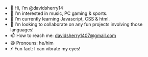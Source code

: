 - 👋 Hi, I’m @davidsherry14
- 👀 I’m interested in music, PC gaming & sports.
- 🌱 I’m currently learning Javascript, CSS & html.
- 💞️ I’m looking to collaborate on any fun projects involving those languages!
- 📫 How to reach me: davidsherry1407@gmail.com
- 😄 Pronouns: he/him
- ⚡ Fun fact: I can vibrate my eyes!

<!---
davidsherry14/davidsherry14 is a ✨ special ✨ repository because its `README.md` (this file) appears on your GitHub profile.
You can click the Preview link to take a look at your changes.
--->
